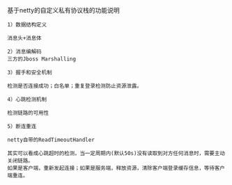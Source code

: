     
基于netty的自定义私有协议栈的功能说明 
 
    1）数据结构定义
    
    消息头+消息体
    
    2）消息编解码
    三方的Jboss Marshalling
    
    3）握手和安全机制
    
    检测是否连接成功；白名单；重复登录检测防止资源泄露。
    
    4）心跳检测机制
    
    检测链路的可用性
    
    5）断连重连
  
    netty自带的ReadTimeoutHandler
    
    其实可以看成心跳超时的检测，当一定周期内(默认50s)没有读取到对方任何消息时，需要主动关闭链路。
    如果是客户端，重新发起连接；如果是服务端，释放资源，清除客户端登录缓存信息，等待客户端重连。